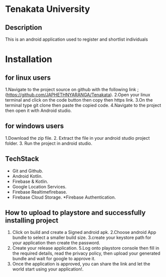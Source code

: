 # Tenakata University

## Description
<p>This is an android application used to register and shortlist individuals </p>

# Installation
## for linux users
1.Navigate to the project source on github with the following link ; (https://github.com/JAPHETHNYARANGA/Tenakata).
2.Open your linux terminal and click on the code button then copy then https link.
3.On the terminal type git clone then paste the copied code.
4.Navigate to the project then open it with Android studio.

## for windows users
1.Download the zip file.
2. Extract the file in your android studio project folder.
3. Run the project in android studio.

## TechStack
* Git and Github.
* Android Kotlin.
* Firebase & Kotlin.
* Google Location Services.
* Firebase Realtimefirebase.
* Firebase Cloud Storage.
*Firebase Authentication.
  
## How to upload to playstore and successfully installing project

   1. Click on build and create a Signed android apk.
   2.Choose android App bundle to select a smaller build size.
   3.create your keystore path for your application then create the password.
   4. Create your release application.
   5.Log onto playstore console then fill in the required details, read the privacy policy, then upload your generated bundle and wait for google to approve it.
   6. Once the application is approved, you can share the link and let the world start using your application!.   
